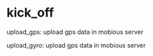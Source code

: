 # kick_off



upload_gps: upload gps data in mobious server

upload_gyro: upload gps data in mobious server
